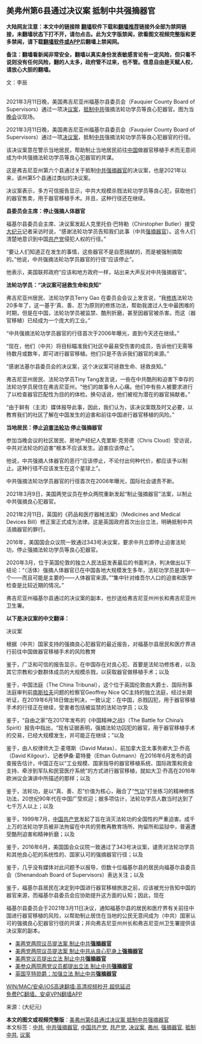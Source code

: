  <h2>美弗州第6县通过决议案 抵制中共强摘器官</h2> <p class="notice"><b>大陆网友注意：本文中的链接除 <a href="https://github.com/bannedbook/fanqiang" >翻墙</a>软件下载和<a href="https://github.com/killgcd/justmysocks/blob/master/README.md">翻墙推荐</a>链接外全部为禁网链接，未翻墙状态下打不开，请勿点击。此为文字版禁闻，欲看图文视频完整版和更多禁闻，请下载<a href="https://github.com/bannedbook/fanqiang">翻墙软件或APP</a>后翻墙上禁闻网。</p><p>备注：翻墙看新闻非常安全，翻墙以真实身份发表敏感言论有一定风险，但只看不说则没有任何风险，翻的人太多，政府管不过来，也不管。信息自由是天赋人权，请放心大胆的翻墙。</b></p>  <div class="entry"> <p>文：李辰</p> <p><br /> 2021年3月11日晚，美国弗吉尼亚州福基尔县委员会（Fauquier County Board of Supervisors）通过一项决<a href="https://www.bannedbook.org/bnews/tag/%e8%ae%ae%e6%a1%88/" class="st_tag internal_tag" rel="tag" title="标签 议案 下的日志">议案</a>，<a href="https://www.bannedbook.org/bnews/tag/%E6%8A%B5%E5%88%B6%E4%B8%AD%E5%85%B1/" class="st_tag internal_tag" rel="tag" title="标签 抵制中共 下的日志">抵制中共</a>强摘法轮功学员等良心犯器官。图为当<span class='wp_keywordlink_affiliate'><a href="https://zh-cn.shenyunperformingarts.org/" title="晚会" target="_blank">晚会</a></span>议现场。</p> <p>2021年3月11日晚，美国弗吉尼亚州福基尔县委员会（Fauquier County Board of Supervisors）通过一项<a href="https://www.bannedbook.org/bnews/tag/%E5%86%B3%E8%AE%AE%E6%A1%88/" class="st_tag internal_tag" rel="tag" title="标签 决议案 下的日志">决议案</a>，抵制<a href="https://www.bannedbook.org/bnews/tag/%e4%b8%ad%e5%85%b1/" class="st_tag internal_tag" rel="tag" title="标签 中共 下的日志">中共</a>强摘法轮功学员等良心犯器官的行径。</p> <p>该决议案意在警示当地居民，帮助制止当地居民前往<span class='wp_keywordlink_affiliate'><a href="https://www.bannedbook.org/" title="中国" target="_blank">中国</a></span>做器官移植手术而无意间成为中共强摘法轮功学员等良心犯器官的共谋。</p> <p>这是弗吉尼亚州第六个县通过关于抵制<a href="https://www.bannedbook.org/bnews/tag/%e4%b8%ad%e5%85%b1%e5%bc%ba%e6%91%98%e5%99%a8%e5%ae%98/" class="st_tag internal_tag" rel="tag" title="标签 中共强摘器官 下的日志">中共强摘器官</a>的决议案，也是2021年以来，该州第5个县通过类似的决议案。</p> <p>决议案表示，多方可信报告显示，中共大规模杀戮法轮功学员等良心犯，获取他们的器官售卖，用于器官移植手术。并且，这种行径还在继续。</p> <p><strong>县委员会主席：停止强摘人体器官</strong></p> <p></p> <p>福基尔县委员会主席、决议案发起人克里托伯‧巴特勒（Chirstopher Butler）接受<span class='wp_keywordlink_affiliate'><a href="http://www.epochtimes.com/" title="大纪元" target="_blank">大纪元</a></span>记者采访时说，“感谢法轮功学员告知我们此事（中共<a href="https://www.bannedbook.org/bnews/tag/%e5%bc%ba%e6%91%98%e5%99%a8%e5%ae%98/" class="st_tag internal_tag" rel="tag" title="标签 强摘器官 下的日志">强摘器官</a>）。这令人们清楚地意识到中国<a href="https://www.bannedbook.org/bnews/tag/%e5%85%b1%e4%ba%a7%e5%85%9a/" class="st_tag internal_tag" rel="tag" title="标签 共产党 下的日志">共产党</a>侵犯人权的行径。”</p> <p>“要让人们知道正在发生的事情，这些器官不是自愿捐献的，而是被强制摘取的。”他说，中共强摘法轮功学员器官的行径“应该停止”。</p>  <p>他表示，美国联邦政府“应该和地方政府一样，站出来大声反对中共强摘器官”。</p> <p><strong>法轮功学员：“决议案可拯救生命和良知”</strong></p> <p>弗吉尼亚州居民、法轮功学员Terry Gao 在委员会会议上发言说，“我<span class='wp_keywordlink'><a href="https://www.qi-gong.me/" title="气功修炼网" target="_blank">修炼</a></span>法轮功20多年了，这一基于‘真、善、忍’为原则的修炼功法，帮助我渡过人生中最困难的时期，但是在中国，法轮功学员被监禁、酷刑折磨，甚至因器官被杀害。而这（器官移植）已经成为一个庞大的工业。”</p> <p>“中共强摘法轮功学员器官的行径首次于2006年曝光，直到今天还在继续。”</p> <p>“现在，他们（中共）将目标瞄准我们社区中最易受伤害的成员，告诉他们无需等待数月或数年，即可进行器官移植。他们只是不告诉我们器官的来源。”</p> <p>“感谢法基尔县委员会的决议案，这个决议案可拯救生命、拯救良知。”</p> <p>弗吉尼亚州居民、法轮功学员Tiny Tang发言说，一些在中共酷刑和迫害下幸存的法轮功学员居住在弗吉尼亚州，“他们的故事令人心痛。他们中有些人被要求进行了以检查器官匹配性为目的的体检。换句话说，他们被视为潜在的器官捐献者。”</p> <p>“由于鲜有（主流）媒体报导此事，因此，我们认为，该决议案既及时又必要，以教育我们的社区了解在中国发生的迫害和前往中国进行器官移植的风险。”</p> <p><strong>当地居民：停止<span class='wp_keywordlink'><a href="https://www.bannedbook.org/forum11/topic278.html" title="评江泽民与中共相互利用迫害法轮功" target="_blank">迫害法轮功</a></span> 停止强摘器官</strong></p> <p></p>  <p>参加当晚会议的社区居民、房地产经纪人克里斯‧克劳德（Chris Cloud）受访说，中共对法轮功的迫害“根本不应该发生。迫害应该停止”。</p> <p>他说，中共强摘人体器官的恶行“应该停止，不论付出何种代价，都应该予以制止。这种行径不应该发生在这个星球上”。</p> <p>中共强摘法轮功学员器官的行径首次在2006年曝光，国际社会谴责不断。</p> <p>2021年3月9日，美国两党议员在参众两院重新发起“制止强摘器官”法案，以制止中共强摘良心犯器官。</p> <p>2021年2月11日，英国的《药品和医疗器械法案》（Medicines and Medical Devices Bill）修正案正式成为法律。这是英国政府首次出台立法，明确抵制中共活摘器官的罪行。</p> <p>2016年，美国国会众议院一致通过343号决议案，要求中共立即停止迫害法轮功，停止强摘法轮功学员等良心犯器官。</p> <p>2020年3月，位于英国伦敦的独立人民法庭发表最后的书面判决，判决做出以下结论：“（活体）强摘人体器官已在中国各地大规模发生多年，法轮功学员是其中一个——而且可能是主要的——人体器官来源。”“集中针对维吾尔人口的迫害和医学检查是比较近期的情况。”</p> <p>弗吉尼亚州福基尔县通过的决议案的副本，也抄送给弗吉尼亚州州长和弗吉尼亚州卫生署。</p> <p><strong>以下是决议案的中文翻译：</strong></p> <p>决议案</p>  <p>根据（中共）国家支持的强摘良心犯器官的最近报告，对福基尔县居民和医疗界进行前往中国做器官移植手术的风险教育</p> <p>鉴于，广泛和可信的报告显示，在中国存在对良心犯、首要是法轮功修炼者，以及其它宗教和少数群体成员的大规模杀戮，以获取器官做移植手术；以及</p> <p>鉴于，中国法庭（The China Tribunal），这个位于英国伦敦由大爵士、国际刑事法庭审判前<span class='wp_keywordlink'><a href="https://www.bannedbook.org/forum2/topic1341.html" title="南斯拉夫的实验 1948-1974" target="_blank">南斯拉夫</a></span>问题的检察官Geoffrey Nice QC主持的独立法庭，经过长期听证，在2019年6月18日做出判决，一致认定：在中国，杀戮囚犯，用于器官移植手术的行径正在继续，受害者包括被监禁的法轮功学员；以及</p> <p>鉴于，“自由之家”在2017年发布的《中国精神之战》（The Battle for China’s Spirit）报告中指出，“现有证据表明，强摘法轮功囚犯的器官，用于器官移植手术的交易，已经大规模发生，并可能正在继续；”以及</p> <p>鉴于，由人权律师大卫‧麦塔斯（David Matas）、前加拿大亚太事务卿大卫‧乔高（David Kilgour）、记者伊桑‧葛特曼（Ethan Gutmann）在2016年6月发布的调查报告估计，中国正在以“工业规模、国家指导的器官移植系统、国际政策和资金支持、牵涉到军队和民营医疗系统”的方式进行器官移植，就如大卫‧乔高在2016年欧洲议会演讲中所描述的那样；以及</p> <p>鉴于，法轮功，是以“真、善、忍”价值为核心，融合了“<span class='wp_keywordlink'><a href="https://www.qi-gong.me/" title="气功修炼网" target="_blank">气功</a></span>”打坐练习的精神修炼功法，20世纪90年代在中国广受欢迎；据多项估计，法轮功学员人数当时达到了七千万人以上；以及</p> <p>鉴于，1999年7月，<a href="https://www.bannedbook.org/bnews/tag/%e4%b8%ad%e5%9b%bd%e5%85%b1%e4%ba%a7%e5%85%9a/" class="st_tag internal_tag" rel="tag" title="标签 中国共产党 下的日志">中国共产党</a>发起了旨在消灭法轮功的全国性的严重迫害。成千上万的法轮功学员被非法拘留在中共的劳教再教育场所、拘留所和监狱中，普遍遭受酷刑迫害和精神折磨；以及</p> <p>鉴于，2016年6月，美国国会众议院一致通过了343号决议案，谴责对法轮功学员和其他良心犯的系统性的、国家认可的强摘器官行径；以及</p> <p>鉴于，几乎没有媒体对此问题予以报导，但数十位福基尔县的居民向福基尔县委员会（Shenandoah Board of Supervisors）表达关注；以及</p> <p>鉴于，福基尔县居民在决定到中国进行器官移植旅游之前，应该被充分告知中国的器官来源，而福基尔县委员会应协助提升这方面的认知；因此，现在</p>  <p>福基尔县委员会于2021年3月11日决议，通知福基尔县的居民和医疗界有关前往中国进行器官移植的风险，以帮助制止居住在当地的公民无意间成为（中共）国家认可的强摘良心犯器官行径的共谋；并向弗吉尼亚州州长和弗吉尼亚州卫生署提供该决议案的副本。</p> <ul class='op-related-articles' title='相关阅读'> <li><a href='https://www.bannedbook.org/bnews/taiwannews/20210311/1502733.html' target='_blank'>美两党两院议员提法案 制止中共<b>强摘器官</b></a></li> <li><a href='https://www.bannedbook.org/bnews/bannedvideo/20210311/1502579.html' target='_blank'>美两党两院议员提法案 制止中共从良心犯身上<b>强摘器官</b></a></li> <li><a href='https://www.bannedbook.org/bnews/worldnews/20210311/1502504.html' target='_blank'>美两党议员提出立法 制止中共<b>强摘器官</b></a></li> <li><a href='https://www.bannedbook.org/bnews/topimagenews/20210310/1502174.html' target='_blank'>美参众两院两党议员都提出立法 制止中共<b>强摘器官</b></a></li> <li><a href='https://www.bannedbook.org/bnews/cbnews/20210305/1499114.html' target='_blank'>英国亨特勋爵：加强立法 制止中共<b>强摘器官</b></a></li> </ul> <p class="texttj"> <a href="https://github.com/bannedbook/fanqiang/wiki/V2ray%E6%9C%BA%E5%9C%BA" target="_blank">WIN/MAC/安卓/iOS高速翻墙:高清视频秒开,超低延迟</a><br/> <a href="https://github.com/bannedbook/fanqiang/wiki/%E7%A6%81%E9%97%BB%E7%BD%91%E5%AE%89%E5%8D%93%E7%BF%BB%E5%A2%99%E6%96%B0%E9%97%BBAPP" target="_blank">免费PC翻墙、安卓VPN翻墙APP</a></p><p>来源：(大纪元)</p><a name='sharetosocial'></a>       <div><b>本文的图文或视频完整版</b>：<a href='https://www.bannedbook.org/bnews/cbnews/20210313/1503816.html'>美弗州第6县通过决议案 抵制中共强摘器官</a></div>  </div><!--END ENTRY--> <div class="postfooter"> <div>本文标签：<a href="https://www.bannedbook.org/bnews/tag/%e4%b8%ad%e5%85%b1/" rel="tag">中共</a>, <a href="https://www.bannedbook.org/bnews/tag/%e4%b8%ad%e5%85%b1%e5%bc%ba%e6%91%98%e5%99%a8%e5%ae%98/" rel="tag">中共强摘器官</a>, <a href="https://www.bannedbook.org/bnews/tag/%e4%b8%ad%e5%9b%bd%e5%85%b1%e4%ba%a7%e5%85%9a/" rel="tag">中国共产党</a>, <a href="https://www.bannedbook.org/bnews/tag/%e5%85%b1%e4%ba%a7%e5%85%9a/" rel="tag">共产党</a>, <a href="https://www.bannedbook.org/bnews/tag/%E5%86%B3%E8%AE%AE%E6%A1%88/" rel="tag">决议案</a>, <a href="https://www.bannedbook.org/bnews/tag/%E5%BC%97%E5%B7%9E/" rel="tag">弗州</a>, <a href="https://www.bannedbook.org/bnews/tag/%e5%bc%ba%e6%91%98%e5%99%a8%e5%ae%98/" rel="tag">强摘器官</a>, <a href="https://www.bannedbook.org/bnews/tag/%E6%8A%B5%E5%88%B6%E4%B8%AD%E5%85%B1/" rel="tag">抵制中共</a>, <a href="https://www.bannedbook.org/bnews/tag/%e8%ae%ae%e6%a1%88/" rel="tag">议案</a></div>  </div><!--END POSTFOOTER--> 